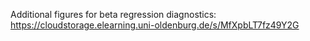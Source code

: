 Additional figures for beta regression diagnostics: https://cloudstorage.elearning.uni-oldenburg.de/s/MfXpbLT7fz49Y2G
